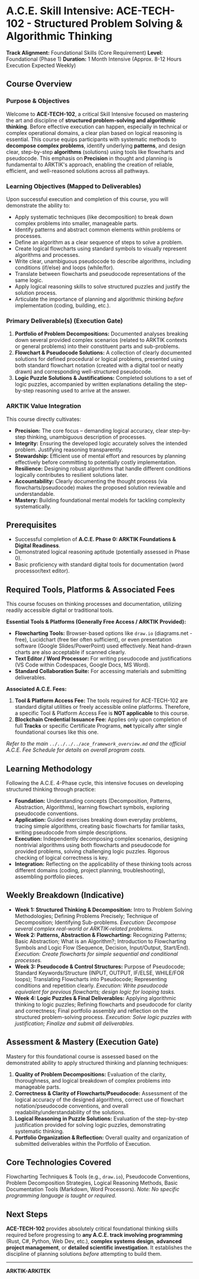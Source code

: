 # A.C.E. Skill Intensive: ACE-TECH-102 - Structured Problem Solving & Algorithmic Thinking

**Track Alignment:** Foundational Skills (Core Requirement)
**Level:** Foundational (Phase 1)
**Duration:** 1 Month Intensive (Approx. 8-12 Hours Execution Expected Weekly)

## Course Overview

### Purpose & Objectives

Welcome to **ACE-TECH-102**, a critical Skill Intensive focused on mastering the art and discipline of **structured problem-solving and algorithmic thinking**. Before effective execution can happen, especially in technical or complex operational domains, a clear plan based on logical reasoning is essential. This course equips participants with systematic methods to **decompose complex problems**, identify underlying **patterns**, and design clear, step-by-step **algorithms** (solutions) using tools like flowcharts and pseudocode. This emphasis on **Precision** in thought and planning is fundamental to ARKTIK's approach, enabling the creation of reliable, efficient, and well-reasoned solutions across all pathways.

### Learning Objectives (Mapped to Deliverables)

Upon successful execution and completion of this course, you will demonstrate the ability to:

*   Apply systematic techniques (like decomposition) to break down complex problems into smaller, manageable parts.
*   Identify patterns and abstract common elements within problems or processes.
*   Define an algorithm as a clear sequence of steps to solve a problem.
*   Create logical flowcharts using standard symbols to visually represent algorithms and processes.
*   Write clear, unambiguous pseudocode to describe algorithms, including conditions (if/else) and loops (while/for).
*   Translate between flowcharts and pseudocode representations of the same logic.
*   Apply logical reasoning skills to solve structured puzzles and justify the solution process.
*   Articulate the importance of planning and algorithmic thinking *before* implementation (coding, building, etc.).

### Primary Deliverable(s) (Execution Gate)

1.  **Portfolio of Problem Decompositions:** Documented analyses breaking down several provided complex scenarios (related to ARKTIK contexts or general problems) into their constituent parts and sub-problems.
2.  **Flowchart & Pseudocode Solutions:** A collection of clearly documented solutions for defined procedural or logical problems, presented using both standard flowchart notation (created with a digital tool or neatly drawn) and corresponding well-structured pseudocode.
3.  **Logic Puzzle Solutions & Justifications:** Completed solutions to a set of logic puzzles, accompanied by written explanations detailing the step-by-step reasoning used to arrive at the answer.

### ARKTIK Value Integration

This course directly cultivates:
*   **Precision:** The core focus – demanding logical accuracy, clear step-by-step thinking, unambiguous description of processes.
*   **Integrity:** Ensuring the developed logic accurately solves the intended problem. Justifying reasoning transparently.
*   **Stewardship:** Efficient use of mental effort and resources by planning effectively before committing to potentially costly implementation.
*   **Resilience:** Designing robust algorithms that handle different conditions logically contributes to resilient solutions later.
*   **Accountability:** Clearly documenting the thought process (via flowcharts/pseudocode) makes the proposed solution reviewable and understandable.
*   **Mastery:** Building foundational mental models for tackling complexity systematically.

## Prerequisites

*   Successful completion of **A.C.E. Phase 0: ARKTIK Foundations & Digital Readiness**.
*   Demonstrated logical reasoning aptitude (potentially assessed in Phase 0).
*   Basic proficiency with standard digital tools for documentation (word processor/text editor).

## Required Tools, Platforms & Associated Fees

This course focuses on thinking processes and documentation, utilizing readily accessible digital or traditional tools.

**Essential Tools & Platforms (Generally Free Access / ARKTIK Provided):**
*   **Flowcharting Tools:** Browser-based options like `draw.io` (diagrams.net - free), Lucidchart (free tier often sufficient), or even presentation software (Google Slides/PowerPoint) used effectively. Neat hand-drawn charts are also acceptable if scanned clearly.
*   **Text Editor / Word Processor:** For writing pseudocode and justifications (VS Code within Codespaces, Google Docs, MS Word).
*   **Standard Collaboration Suite:** For accessing materials and submitting deliverables.

**Associated A.C.E. Fees:**

1.  **Tool & Platform Access Fee:** The tools required for ACE-TECH-102 are standard digital utilities or freely accessible online platforms. Therefore, a specific Tool & Platform Access Fee is **NOT applicable** to this course.
2.  **Blockchain Credential Issuance Fee:** Applies only upon completion of full **Tracks** or specific Certificate Programs, **not** typically after single foundational courses like this one.

*Refer to the main `../../../../ace_framework_overview.md` and the official A.C.E. Fee Schedule for details on overall program costs.*

## Learning Methodology

Following the A.C.E. 4-Phase cycle, this intensive focuses on developing structured thinking through practice:
*   **Foundation:** Understanding concepts (Decomposition, Patterns, Abstraction, Algorithms), learning flowchart symbols, exploring pseudocode conventions.
*   **Application:** Guided exercises breaking down everyday problems, tracing simple algorithms, creating basic flowcharts for familiar tasks, writing pseudocode from simple descriptions.
*   **Execution:** Independently decomposing complex scenarios, designing nontrivial algorithms using both flowcharts and pseudocode for provided problems, solving challenging logic puzzles. Rigorous checking of logical correctness is key.
*   **Integration:** Reflecting on the applicability of these thinking tools across different domains (coding, project planning, troubleshooting), assembling portfolio pieces.

## Weekly Breakdown (Indicative)

*   **Week 1: Structured Thinking & Decomposition:** Intro to Problem Solving Methodologies; Defining Problems Precisely; Technique of Decomposition; Identifying Sub-problems. *Execution: Decompose several complex real-world or ARKTIK-related problems.*
*   **Week 2: Patterns, Abstraction & Flowcharting:** Recognizing Patterns; Basic Abstraction; What is an Algorithm?; Introduction to Flowcharting Symbols and Logic Flow (Sequence, Decision, Input/Output, Start/End). *Execution: Create flowcharts for simple sequential and conditional processes.*
*   **Week 3: Pseudocode & Control Structures:** Purpose of Pseudocode; Standard Keywords/Structure (INPUT, OUTPUT, IF/ELSE, WHILE/FOR loops); Translating Flowcharts into Pseudocode; Representing conditions and repetition clearly. *Execution: Write pseudocode equivalent for previous flowcharts; design logic for looping tasks.*
*   **Week 4: Logic Puzzles & Final Deliverables:** Applying algorithmic thinking to logic puzzles; Refining flowcharts and pseudocode for clarity and correctness; Final portfolio assembly and reflection on the structured problem-solving process. *Execution: Solve logic puzzles with justification; Finalize and submit all deliverables.*

## Assessment & Mastery (Execution Gate)

Mastery for this foundational course is assessed based on the demonstrated ability to apply structured thinking and planning techniques:

1.  **Quality of Problem Decompositions:** Evaluation of the clarity, thoroughness, and logical breakdown of complex problems into manageable parts.
2.  **Correctness & Clarity of Flowcharts/Pseudocode:** Assessment of the logical accuracy of the designed algorithms, correct use of flowchart notation/pseudocode conventions, and overall readability/understandability of the solutions.
3.  **Logical Reasoning in Puzzle Solutions:** Evaluation of the step-by-step justification provided for solving logic puzzles, demonstrating systematic thinking.
4.  **Portfolio Organization & Reflection:** Overall quality and organization of submitted deliverables within the Portfolio of Execution.

## Core Technologies Covered

Flowcharting Techniques & Tools (e.g., `draw.io`), Pseudocode Conventions, Problem Decomposition Strategies, Logical Reasoning Methods, Basic Documentation Tools (Markdown, Word Processors). *Note: No specific programming language is taught or required.*

## Next Steps

**ACE-TECH-102** provides absolutely critical foundational thinking skills required before progressing to **any A.C.E. track involving programming** (Rust, C#, Python, Web Dev, etc.), **complex systems design**, **advanced project management**, or **detailed scientific investigation**. It establishes the discipline of planning solutions *before* attempting to build them.

---
**ARKTIK-ARKITEK**
